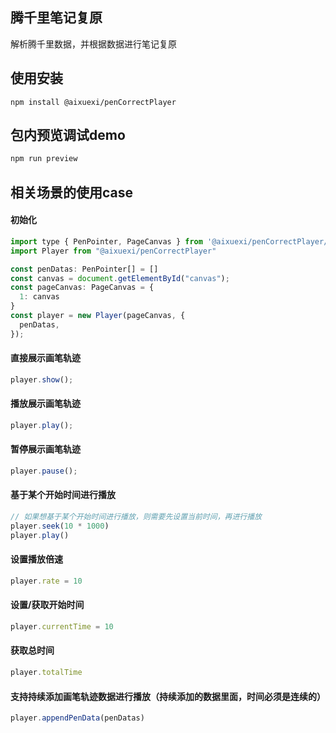 ## 腾千里笔记复原
解析腾千里数据，并根据数据进行笔记复原

## 使用安装
```
npm install @aixuexi/penCorrectPlayer
```

## 包内预览调试demo
```javascript
npm run preview
```

## 相关场景的使用case
#### 初始化
```javascript
import type { PenPointer, PageCanvas } from '@aixuexi/penCorrectPlayer/dist/types/types'
import Player from "@aixuexi/penCorrectPlayer"

const penDatas: PenPointer[] = []
const canvas = document.getElementById("canvas");
const pageCanvas: PageCanvas = {
  1: canvas
}
const player = new Player(pageCanvas, {
  penDatas,
});
```
#### 直接展示画笔轨迹
```javascript
player.show();
```

#### 播放展示画笔轨迹
```javascript
player.play();
```
#### 暂停展示画笔轨迹
```javascript
player.pause();
```
#### 基于某个开始时间进行播放
```javascript
// 如果想基于某个开始时间进行播放，则需要先设置当前时间，再进行播放
player.seek(10 * 1000)
player.play()
```

#### 设置播放倍速
```javascript
player.rate = 10
```
#### 设置/获取开始时间
```javascript
player.currentTime = 10
```
#### 获取总时间
```javascript
player.totalTime
```

#### 支持持续添加画笔轨迹数据进行播放（持续添加的数据里面，时间必须是连续的）
```javascript
player.appendPenData(penDatas)
```